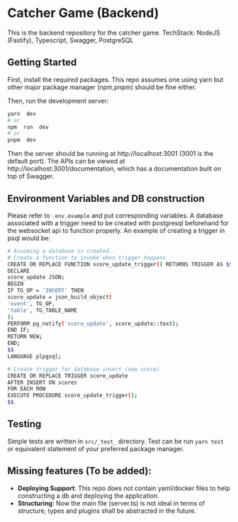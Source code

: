 # Catcher Game (Backend)

This is the backend repository for the catcher game.
TechStack: NodeJS (Fastify), Typescript, Swagger, PostgreSQL

## Getting Started

First, install the required packages. This repo assumes one using yarn but other major package manager (npm,pnpm) should be fine either.

Then, run the development server:

```bash
yarn  dev
# or
npm  run  dev
# or
pnpm  dev
```

Then the server should be running at http://localhost:3001 (3001 is the default port).
The APIs can be viewed at http://localhost:3001/documentation, which has a documentation built on top of Swagger.

## Environment Variables and DB construction

Please refer to `.env.example` and put corresponding variables.
A database associated with a trigger need to be created with postgresql beforehand for the websocket api to function properly.
An example of creating a trigger in psql would be:

```bash
# Assuming a database is created..
# Create a function to invoke when trigger happens
CREATE OR REPLACE FUNCTION score_update_trigger() RETURNS TRIGGER AS $$
DECLARE
score_update JSON;
BEGIN
IF TG_OP = 'INSERT' THEN
score_update = json_build_object(
'event', TG_OP,
'table', TG_TABLE_NAME
);
PERFORM pg_notify('score_update', score_update::text);
END IF;
RETURN NEW;
END;
$$
LANGUAGE plpgsql;

# Create trigger for database insert (new score)
CREATE OR REPLACE TRIGGER score_update
AFTER INSERT ON scores
FOR EACH ROW
EXECUTE PROCEDURE score_update_trigger();
$$
```

## Testing

Simple tests are written in `src/_test_` directory.
Test can be run `yarn test` or equivalent statement of your preferred package manager.

## Missing features (To be added):

- **Deploying Support**: This repo does not contain yaml/docker files to help constructing a db and deploying the application.
- **Structuring**: Now the main file (server.ts) is not ideal in terms of structure, types and plugins shall be abstracted in the future.
